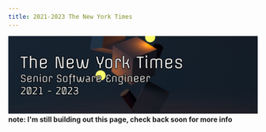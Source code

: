 ```yaml
---
title: 2021-2023 The New York Times
---
```

![nyt banner](img/nyt.png)
__note: I'm still building out this page, check back soon for more info__